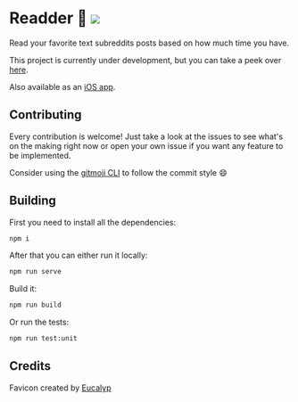 # Readder 📖 ![](https://travis-ci.org/sleepyfran/readder-web.svg?branch=master)
Read your favorite text subreddits posts based on how much time you have.

This project is currently under development, but you can take a peek over [here](https://sleepyfran.github.io/readder/).

Also available as an [iOS app](https://github.com/sleepyfran/readder-ios).

## Contributing
Every contribution is welcome! Just take a look at the issues to see what's on the making right now or open your own issue if you want any feature to be implemented.

Consider using the [gitmoji CLI](https://github.com/carloscuesta/gitmoji-cli) to follow the commit style 😄

## Building
First you need to install all the dependencies:

```bash
npm i
```

After that you can either run it locally:

```bash
npm run serve
```

Build it:

```bash
npm run build
```

Or run the tests:

```bash
npm run test:unit
```

## Credits
Favicon created by [Eucalyp](https://www.flaticon.com/authors/eucalyp)